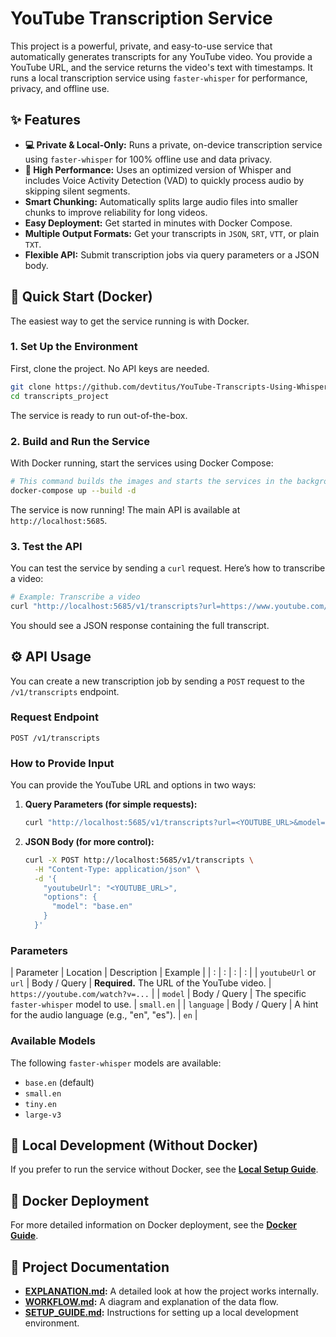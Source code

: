 # YouTube Transcription Service

This project is a powerful, private, and easy-to-use service that automatically generates transcripts for any YouTube video. You provide a YouTube URL, and the service returns the video's text with timestamps. It runs a local transcription service using `faster-whisper` for performance, privacy, and offline use.

## ✨ Features

- **💻 Private & Local-Only:** Runs a private, on-device transcription service using `faster-whisper` for 100% offline use and data privacy.
- **🚀 High Performance:** Uses an optimized version of Whisper and includes Voice Activity Detection (VAD) to quickly process audio by skipping silent segments.
- **Smart Chunking:** Automatically splits large audio files into smaller chunks to improve reliability for long videos.
- **Easy Deployment:** Get started in minutes with Docker Compose.
- **Multiple Output Formats:** Get your transcripts in `JSON`, `SRT`, `VTT`, or plain `TXT`.
- **Flexible API:** Submit transcription jobs via query parameters or a JSON body.

## 🚀 Quick Start (Docker)

The easiest way to get the service running is with Docker.

### 1. **Set Up the Environment**

First, clone the project. No API keys are needed.

```bash
git clone https://github.com/devtitus/YouTube-Transcripts-Using-Whisper.git
cd transcripts_project
```

The service is ready to run out-of-the-box.

### 2. **Build and Run the Service**

With Docker running, start the services using Docker Compose:

```bash
# This command builds the images and starts the services in the background.
docker-compose up --build -d
```

The service is now running! The main API is available at `http://localhost:5685`.

### 3. **Test the API**

You can test the service by sending a `curl` request. Here’s how to transcribe a video:

```bash
# Example: Transcribe a video
curl "http://localhost:5685/v1/transcripts?url=https://www.youtube.com/watch?v=dQw4w9WgXcQ"
```

You should see a JSON response containing the full transcript.

## ⚙️ API Usage

You can create a new transcription job by sending a `POST` request to the `/v1/transcripts` endpoint.

### Request Endpoint

`POST /v1/transcripts`

### How to Provide Input

You can provide the YouTube URL and options in two ways:

1.  **Query Parameters (for simple requests):**

    ```bash
    curl "http://localhost:5685/v1/transcripts?url=<YOUTUBE_URL>&model=base.en"
    ```

2.  **JSON Body (for more control):**

    ```bash
    curl -X POST http://localhost:5685/v1/transcripts \
      -H "Content-Type: application/json" \
      -d '{
        "youtubeUrl": "<YOUTUBE_URL>",
        "options": {
          "model": "base.en"
        }
      }'
    ```

### Parameters

| Parameter | Location | Description | Example |
| : | : | : | : |
| `youtubeUrl` or `url` | Body / Query | **Required.** The URL of the YouTube video. | `https://youtube.com/watch?v=...` |
| `model` | Body / Query | The specific `faster-whisper` model to use. | `small.en` |
| `language` | Body / Query | A hint for the audio language (e.g., "en", "es"). | `en` |

### Available Models

The following `faster-whisper` models are available:
- `base.en` (default)
- `small.en`
- `tiny.en`
- `large-v3`

## 🔧 Local Development (Without Docker)

If you prefer to run the service without Docker, see the [**Local Setup Guide**](./SETUP_GUIDE.md).

## 🐳 Docker Deployment

For more detailed information on Docker deployment, see the [**Docker Guide**](./README.docker.md).

## 📄 Project Documentation

- **[EXPLANATION.md](./EXPLANATION.md):** A detailed look at how the project works internally.
- **[WORKFLOW.md](./WORKFLOW.md):** A diagram and explanation of the data flow.
- **[SETUP_GUIDE.md](./SETUP_GUIDE.md):** Instructions for setting up a local development environment.
